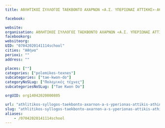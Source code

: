 ```yaml
---
title: ΑΘΛΗΤΙΚΟΣ ΣΥΛΛΟΓΟΣ ΤΑΕΚΒΟΝΤΟ ΑΧΑΡΝΩΝ «Α.Σ. ΥΠΕΡΙΩΝΑΣ ΑΤΤΙΚΗΣ»-Αθήνα-Tae Kwon Do

facebook:

website:
organisation: ΑΘΛΗΤΙΚΟΣ ΣΥΛΛΟΓΟΣ ΤΑΕΚΒΟΝΤΟ ΑΧΑΡΝΩΝ «Α.Σ. ΥΠΕΡΙΩΝΑΣ ΑΤΤΙΚΗΣ»
facebookorg:
websiteorg:
UID: "07042020141114school"
cities: "Αθήνα"
perioxi: ""
address: ""

places: [""]
categories: ["polemikes-texnes"]
subcategories: ["tae-kwon-do"]
categoryNoSLug: ["Πολεμικές τέχνες"]
subcategoriesNoSLug: ["Tae Kwon Do"]

orgUID: org14042020000805

url: "athlitikos-syllogos-taekbonto-axarnon-a-s-yperionas-attikis-athina-tae-kwon-do/athina//"
slug: "athlitikos-syllogos-taekbonto-axarnon-a-s-yperionas-attikis-athina-tae-kwon-do"
aliases:
    - /07042020141114school
---
```





